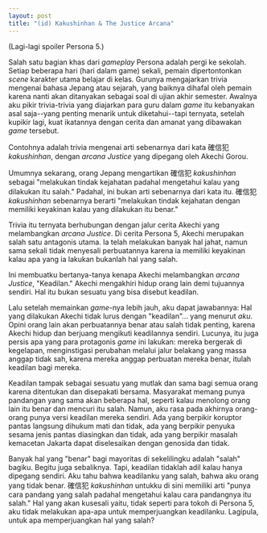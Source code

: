 ```yaml
---
layout: post
title: "(id) Kakushinhan & The Justice Arcana"
---
```


(Lagi-lagi spoiler Persona 5.)

Salah satu bagian khas dari *gameplay* Persona adalah pergi ke sekolah. Setiap beberapa hari (hari dalam game) sekali, pemain dipertontonkan *scene* karakter utama belajar di kelas. Gurunya mengajarkan trivia mengenai bahasa Jepang atau sejarah, yang baiknya dihafal oleh pemain karena nanti akan ditanyakan sebagai soal di ujian akhir semester. Awalnya aku pikir trivia-trivia yang diajarkan para guru dalam *game* itu kebanyakan asal saja--yang penting menarik untuk diketahui--tapi ternyata, setelah kupikir lagi, kuat ikatannya dengan cerita dan amanat yang dibawakan *game* tersebut.

Contohnya adalah trivia mengenai arti sebenarnya dari kata 確信犯 *kakushinhan*, dengan *arcana* *Justice* yang dipegang oleh Akechi Gorou.

Umumnya sekarang, orang Jepang mengartikan 確信犯 *kakushinhan* sebagai "melakukan tindak kejahatan padahal mengetahui kalau yang dilakukan itu salah." Padahal, ini bukan arti sebenarnya dari kata itu. 確信犯 *kakushinhan* sebenarnya berarti "melakukan tindak kejahatan dengan memiliki keyakinan kalau yang dilakukan itu benar."

Trivia itu ternyata berhubungan dengan jalur cerita Akechi yang melambangkan *arcana* *Justice*. Di cerita Persona 5, Akechi merupakan salah satu antagonis utama. Ia telah melakukan banyak hal jahat, namun sama sekali tidak menyesali perbuatannya karena ia memiliki keyakinan kalau apa yang ia lakukan bukanlah hal yang salah.

Ini membuatku bertanya-tanya kenapa Akechi melambangkan *arcana* *Justice*, "Keadilan." Akechi mengakhiri hidup orang lain demi tujuannya sendiri. Hal itu bukan sesuatu yang bisa disebut keadilan.

Lalu setelah memainkan *game*-nya lebih jauh, aku dapat jawabannya: Hal yang dilakukan Akechi tidak lurus dengan "keadilan"... yang menurut *aku*. Opini orang lain akan perbuatannya benar atau salah tidak penting, karena Akechi hidup dan berjuang mengikuti keadilannya sendiri. Lucunya, itu juga persis apa yang para protagonis *game* ini lakukan: mereka bergerak di kegelapan, menginstigasi perubahan melalui jalur belakang yang massa anggap tidak sah, karena mereka anggap perbuatan mereka benar, itulah keadilan bagi mereka.

Keadilan tampak sebagai sesuatu yang mutlak dan sama bagi semua orang karena ditentukan dan disepakati bersama. Masyarakat memang punya pandangan yang sama akan beberapa hal, seperti kalau menolong orang lain itu benar dan mencuri itu salah. Namun, aku rasa pada akhirnya orang-orang punya versi keadilan mereka sendiri. Ada yang berpikir koruptor pantas langsung dihukum mati dan tidak, ada yang berpikir penyuka sesama jenis pantas diasingkan dan tidak, ada yang berpikir masalah kemacetan Jakarta dapat diselesaikan dengan genosida dan tidak.

Banyak hal yang "benar" bagi mayoritas di sekelilingku adalah "salah" bagiku. Begitu juga sebaliknya. Tapi, keadilan tidaklah adil kalau hanya dipegang sendiri. Aku tahu bahwa keadilanku yang salah, bahwa aku orang yang tidak benar. 確信犯 *kakushinhan* untukku di sini memiliki arti "punya cara pandang yang salah padahal mengetahui kalau cara pandangnya itu salah." Hal yang akan kusesali yaitu, tidak seperti para tokoh di Persona 5, aku tidak melakukan apa-apa untuk memperjuangkan keadilanku. Lagipula, untuk apa memperjuangkan hal yang salah?

